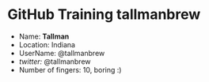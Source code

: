 # GitHub Training tallmanbrew

* Name: **Tallman**
* Location: Indiana
* UserName: @tallmanbrew
* *twitter:* @tallmanbrew
* Number of fingers: 10, boring :)
